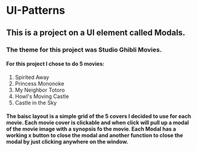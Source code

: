 # UI-Patterns

## This is a project on a UI element called Modals.
### The theme for this project was Studio Ghibli Movies.

#### For this project I chose to do 5 movies:
1. Spirited Away
2. Princess Mononoke
3. My Neighbor Totoro
4. Howl's Moving Castle
5. Castle in the Sky

#### The baisc layout is a simple grid of the 5 covers I decided to use for each movie. Each movie cover is clickable and when click will pull up a modal of the movie image with a synopsis fo the movie. Each Modal has a working x button to close the modal and another function to close the modal by just clicking anywhere on the window.